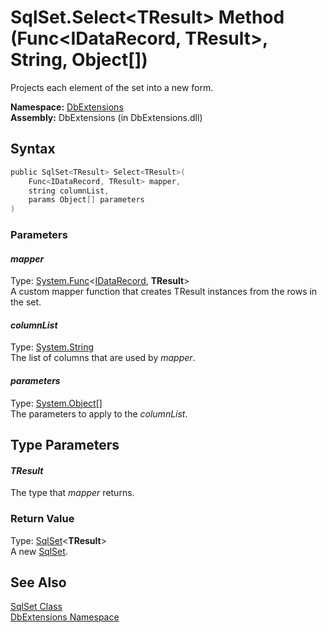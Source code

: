 SqlSet.Select&lt;TResult> Method (Func&lt;IDataRecord, TResult>, String, Object[])
==================================================================================
Projects each element of the set into a new form.

**Namespace:** [DbExtensions][1]  
**Assembly:** DbExtensions (in DbExtensions.dll)

Syntax
------

```csharp
public SqlSet<TResult> Select<TResult>(
	Func<IDataRecord, TResult> mapper,
	string columnList,
	params Object[] parameters
)
```

### Parameters

#### *mapper*
Type: [System.Func][2]&lt;[IDataRecord][3], **TResult**>  
A custom mapper function that creates TResult instances from the rows in the set.

#### *columnList*
Type: [System.String][4]  
The list of columns that are used by *mapper*.

#### *parameters*
Type: [System.Object][5][]  
The parameters to apply to the *columnList*.


Type Parameters
---------------

#### *TResult*
The type that *mapper* returns.

### Return Value
Type: [SqlSet][6]&lt;**TResult**>  
A new [SqlSet<TResult>][6].

See Also
--------
[SqlSet Class][7]  
[DbExtensions Namespace][1]  

[1]: ../README.md
[2]: http://msdn.microsoft.com/en-us/library/bb549151
[3]: http://msdn.microsoft.com/en-us/library/93wb1heh
[4]: http://msdn.microsoft.com/en-us/library/s1wwdcbf
[5]: http://msdn.microsoft.com/en-us/library/e5kfa45b
[6]: ../SqlSet_1/README.md
[7]: README.md